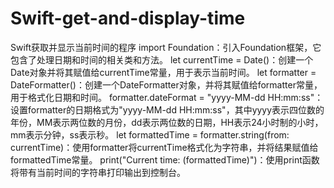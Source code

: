 # Swift-get-and-display-time
Swift获取并显示当前时间的程序
import Foundation：引入Foundation框架，它包含了处理日期和时间的相关类和方法。
let currentTime = Date()：创建一个Date对象并将其赋值给currentTime常量，用于表示当前时间。
let formatter = DateFormatter()：创建一个DateFormatter对象，并将其赋值给formatter常量，用于格式化日期和时间。
formatter.dateFormat = "yyyy-MM-dd HH:mm:ss"：设置formatter的日期格式为"yyyy-MM-dd HH:mm:ss"，其中yyyy表示四位数的年份，MM表示两位数的月份，dd表示两位数的日期，HH表示24小时制的小时，mm表示分钟，ss表示秒。
let formattedTime = formatter.string(from: currentTime)：使用formatter将currentTime格式化为字符串，并将结果赋值给formattedTime常量。
print("Current time: \(formattedTime)")：使用print函数将带有当前时间的字符串打印输出到控制台。
